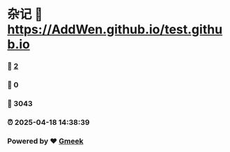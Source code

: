 # 杂记 :link: https://AddWen.github.io/test.github.io 
### :page_facing_up: [2](https://AddWen.github.io/test.github.io/tag.html) 
### :speech_balloon: 0 
### :hibiscus: 3043 
### :alarm_clock: 2025-04-18 14:38:39 
### Powered by :heart: [Gmeek](https://github.com/Meekdai/Gmeek)
